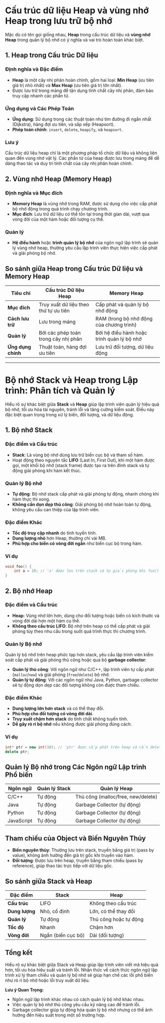 # Cấu trúc dữ liệu Heap và vùng nhớ Heap trong lưu trữ bộ nhớ

Mặc dù có tên gọi giống nhau, **Heap** trong cấu trúc dữ liệu và **vùng nhớ Heap** trong quản lý bộ nhớ có ý nghĩa và vai trò hoàn toàn khác biệt.

## 1. Heap trong Cấu trúc Dữ liệu

### Định nghĩa và Đặc điểm

- **Heap** là một cây nhị phân hoàn chỉnh, gồm hai loại: **Min Heap** (ưu tiên giá trị nhỏ nhất) và **Max Heap** (ưu tiên giá trị lớn nhất).
- Được lưu trữ trong mảng để tận dụng tính chất cây nhị phân, đảm bảo truy cập nhanh các phần tử.

### Ứng dụng và Các Phép Toán

- **Ứng dụng**: Sử dụng trong các thuật toán như tìm đường đi ngắn nhất (Dijkstra), hàng đợi ưu tiên, và sắp xếp (Heapsort).
- **Phép toán chính**: `insert`, `delete`, `heapify`, và `heapsort`.

### Lưu ý

Cấu trúc dữ liệu heap chỉ là một phương pháp tổ chức dữ liệu và không liên quan đến vùng nhớ vật lý. Các phần tử của heap được lưu trong mảng để dễ dàng thao tác và duy trì tính chất của cây nhị phân hoàn chỉnh.

## 2. Vùng nhớ Heap (Memory Heap)

### Định nghĩa và Mục đích

- **Memory Heap** là vùng nhớ trong RAM, được sử dụng cho việc cấp phát bộ nhớ động trong quá trình chạy chương trình.
- **Mục đích**: Lưu trữ dữ liệu có thể tồn tại trong thời gian dài, vượt qua vòng đời của một hàm hoặc đối tượng cụ thể.

### Quản lý

- **Hệ điều hành** hoặc **trình quản lý bộ nhớ** của ngôn ngữ lập trình sẽ quản lý vùng nhớ heap, thường yêu cầu lập trình viên thực hiện việc cấp phát và giải phóng bộ nhớ.

## So sánh giữa Heap trong Cấu trúc Dữ liệu và Memory Heap

| **Tiêu chí**       | **Cấu trúc Dữ liệu Heap**             | **Memory Heap**                            |
| ------------------ | ------------------------------------- | ------------------------------------------ |
| **Mục đích**       | Truy xuất dữ liệu theo thứ tự ưu tiên | Cấp phát và quản lý bộ nhớ động            |
| **Cách lưu trữ**   | Lưu trong mảng                        | RAM (trong bộ nhớ động của chương trình)   |
| **Quản lý**        | Bởi các phép toán trong cây nhị phân  | Bởi hệ điều hành hoặc trình quản lý bộ nhớ |
| **Ứng dụng chính** | Thuật toán, hàng đợi ưu tiên          | Lưu trữ đối tượng, dữ liệu động            |

---

# Bộ nhớ Stack và Heap trong Lập trình: Phân tích và Quản lý

Hiểu rõ sự khác biệt giữa **Stack** và **Heap** giúp lập trình viên quản lý hiệu quả bộ nhớ, tối ưu hóa tài nguyên, tránh lỗi và tăng cường kiểm soát. Điều này đặc biệt quan trọng trong xử lý biến, đối tượng, và dữ liệu động.

## 1. Bộ nhớ Stack

### Đặc điểm và Cấu trúc

- **Stack**: Là vùng bộ nhớ dùng lưu trữ biến cục bộ và tham số hàm.
- Hoạt động theo nguyên tắc **LIFO** (Last In, First Out), khi một hàm được gọi, một khối bộ nhớ (stack frame) được tạo ra trên đỉnh stack và tự động giải phóng khi hàm kết thúc.

### Quản lý Bộ nhớ

- **Tự động**: Bộ nhớ stack cấp phát và giải phóng tự động, nhanh chóng khi hàm thực thi xong.
- **Không cần dọn dẹp thủ công**: Giải phóng bộ nhớ hoàn toàn tự động, không yêu cầu can thiệp của lập trình viên.

### Đặc điểm Khác

- **Tốc độ truy cập nhanh** do tính tuyến tính.
- **Dung lượng nhỏ** hơn Heap, thường chỉ vài MB.
- **Phù hợp cho biến có vòng đời ngắn** như biến cục bộ trong hàm.

### Ví dụ

```cpp
void foo() {
    int a = 10; // 'a' được lưu trên stack và tự giải phóng khi foo() kết thúc
}
```

## 2. Bộ nhớ Heap

### Đặc điểm và Cấu trúc

- **Heap**: Vùng nhớ lớn hơn, dùng cho đối tượng hoặc biến có kích thước và vòng đời dài hơn một hàm cụ thể.
- **Không theo cấu trúc LIFO**: Bộ nhớ trên heap có thể cấp phát và giải phóng tùy theo nhu cầu trong suốt quá trình thực thi chương trình.

### Quản lý Bộ nhớ

Quản lý bộ nhớ trên heap phức tạp hơn stack, yêu cầu lập trình viên kiểm soát cấp phát và giải phóng thủ công hoặc qua bộ **garbage collector**:

- **Quản lý thủ công**: Với ngôn ngữ như C/C++, lập trình viên tự cấp phát (`malloc`/`new`) và giải phóng (`free`/`delete`) bộ nhớ.
- **Quản lý tự động**: Với các ngôn ngữ như Java, Python, garbage collector sẽ tự động dọn dẹp các đối tượng không còn được tham chiếu.

### Đặc điểm Khác

- **Dung lượng lớn hơn stack** và có thể thay đổi.
- **Phù hợp cho đối tượng có vòng đời dài**.
- **Truy xuất chậm hơn stack** do tính chất không tuyến tính.
- **Dễ gây rò rỉ bộ nhớ** nếu không được giải phóng đúng cách.

### Ví dụ

```cpp
int* ptr = new int(10); // 'ptr' được cấp phát trên heap và cần delete để giải phóng
delete ptr;
```

## Quản lý Bộ nhớ trong Các Ngôn ngữ Lập trình Phổ biến

| Ngôn ngữ   | Quản lý Stack | Quản lý Heap                       |
| ---------- | ------------- | ---------------------------------- |
| C/C++      | Tự động       | Thủ công (malloc/free, new/delete) |
| Java       | Tự động       | Garbage Collector (tự động)        |
| Python     | Tự động       | Garbage Collector (tự động)        |
| JavaScript | Tự động       | Garbage Collector (tự động)        |

## Tham chiếu của Object và Biến Nguyên Thủy

- **Biến nguyên thủy**: Thường lưu trên stack, truyền bằng giá trị (pass by value), không ảnh hưởng đến giá trị gốc khi truyền vào hàm.
- **Đối tượng**: Được lưu trên heap, truyền bằng tham chiếu (pass by reference), giúp thao tác trực tiếp với dữ liệu gốc.

## So sánh giữa Stack và Heap

| Đặc điểm       | Stack              | Heap                  |
| -------------- | ------------------ | --------------------- |
| **Cấu trúc**   | LIFO               | Không theo cấu trúc   |
| **Dung lượng** | Nhỏ, cố định       | Lớn, có thể thay đổi  |
| **Quản lý**    | Tự động            | Thủ công hoặc tự động |
| **Tốc độ**     | Nhanh              | Chậm hơn              |
| **Vòng đời**   | Ngắn (biến cục bộ) | Dài (đối tượng)       |

## Tổng kết

Hiểu rõ sự khác biệt giữa Stack và Heap giúp lập trình viên viết mã hiệu quả hơn, tối ưu hóa hiệu suất và tránh lỗi. Nhận thức về cách thức ngôn ngữ lập trình xử lý tham chiếu và quản lý bộ nhớ sẽ giúp hạn chế các lỗi phổ biến như rò rỉ bộ nhớ hoặc lỗi truy xuất dữ liệu.

**Lưu ý Quan Trọng:**

- Ngôn ngữ lập trình khác nhau có cách quản lý bộ nhớ khác nhau.
- Việc quản lý bộ nhớ thủ công yêu cầu kỹ năng cao để tránh lỗi.
- Garbage collector giúp tự động hóa quản lý bộ nhớ nhưng có thể ảnh hưởng đến hiệu suất trong một số trường hợp.

